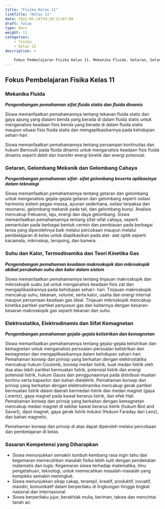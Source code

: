 ```yaml
---
title: "Fisika Kelas 11"
linkTitle: "Kelas 11"
date: 2022-05-14T19:29:11+07:00
draft: false
type: docs
weight: 11
categories:
    - fisika
    - kelas 11
description: >

    Fokus Pembelajaran Fisika Kelas 11. Mekanika Fluida. Getaran, Gelombang Mekanik dan Gelombang Cahaya. Suhu dan Kalor, Termodinamika dan Teori Kinetika Gas. Elektrostatika, Elektrodinamis dan Sifat Kemagnetan
---
```

## Fokus Pembelajaran Fisika Kelas 11

### Mekanika Fluida

***Pengembangan pemahaman sifat fluida statis dan fluida dinamis***

Siswa memanfaatkan pemahamannya tentang tekanan fluida statis dan gaya apung yang dialami benda yang berada di dalam fluida statis untuk menganalisis keadaan fisis benda yang berada di dalam fluida statis maupun situasi fisis fluida statis dan mengaplikasikannya pada kehidupan sehari-hari.

Siswa memanfaatkan pemahamannya tentang persamaan kontinuitas dan hukum Bernoulli pada fluida dinamis untuk menganalisis keadaan fisis fluida dinamis seperti debit dan transfer energi kinetik dan energi potensial.

### Getaran, Gelombang Mekanik dan Gelombang Cahaya

***Pengembangan pemahaman sifat- sifat gelombang beserta aplikasinya dalam teknologi***

Siswa memanfaatkan pemahamannya tentang getaran dan gelombang untuk menganalisis gejala-gejala getaran dan gelombang seperti osilasi harmonis sistem pegas-massa, ayunan sederhana, osilasi terpaksa dan resonansi, gelombang mekanik pada tali, dan gelombang bunyi. Analisis mencakup frekuensi, laju, energi dan daya gelombang.
Siswa memanfaatkan pemahamannya tentang sifat-sifat cahaya, seperti pemantulan pada berbagai bentuk cermin dan pembiasan pada berbagai lensa yang diperolehnya baik melalui percobaan maupun melalui pembelajaran di kelas untuk diaplikasikan pada alat- alat optik seperti kacamata, mikroskop, teropong, dan kamera.

### Suhu dan Kalor, Termodinamika dan Teori Kinetika Gas

***Pengembangan pemahaman keadaan makroskopik dan mikroskopik akibat perubahan suhu dan kalor dalam sistem***

Siswa memanfaatkan pemahamannya tentang tinjauan makroskopik dan mikroskopik suatu zat untuk menganalisis keadaan fisis zat dan mengaplikasikannya pada kehidupan sehari- hari. Tinjauan makroskopik mencakup suhu, tekanan, volume, serta kalor, usaha dan energi internal maupun persamaan keadaan gas ideal. Tinjauan mikroskopik mencakup kinetika partikel-partikel penyusun gas dan kaitannya dengan besaran-besaran makroskopik gas seperti tekanan dan suhu.

### Elektrostatika, Elektrodinamis dan Sifat Kemagnetan

***Pengembangan pemahaman gejala-gejala kelistrikan dan kemagnetan***

Siswa memanfaatkan pemahamannya tentang gejala-gejala kelistrikan dan kemagnetan untuk menganalisis persoalan-persoalan kelistrikan dan kemagnetan dan mengaplikasikannya dalam kehidupan sehari-hari. Pemahaman konsep dan prinsip yang berkaitan dengan elektrostatika mencakup hukum Coulomb, konsep medan listrik, kuat medan listrik oleh dua atau lebih partikel bermuatan listrik, potensial listrik dan energi potensial listrik, hukum Gauss dan penggunaannya pada distribusi muatan kontinu serta kapasitor dan bahan dielektrik. Pemahaman konsep dan prinsip yang berkaitan dengan elektrodinamika mencakup gerak partikel bermuatan listrik dalam daerah bermedan listrik dan medan magnet (gaya Lorentz), gaya magnet pada kawat berarus listrik, dan efek Hall. Pemahaman konsep dan prinsip yang berkaitan dengan kemagnetan mencakup medan magnet di sekitar kawat berarus listrik (hukum Biot and Savart), dipol magnet, gaya gerak listrik induksi (Hukum Faraday dan Lenz), dan bahan magnetic.

Pemahaman konsep dan prinsip di atas dapat diperoleh melalui percobaan dan pembelajaran di kelas.

### Sasaran Kompetensi yang Diharapkan

- Siswa menunjukkan semakin tumbuh kembang rasa ingin tahu dan kegemaran memecahkan masalah fisika lebih sulit dengan pendekatan matematis dan logis. Kegemaran siswa terhadap matematika, ilmu pengetahuan, teknologi, untuk memecahkan masalah-masalah yang kompleks semakin meningkat.
- Siswa menunjukkan sikap cakap, terampil, kreatif, produktif, inovatif, mandiri, komunikatif dalam berperilaku di lingkungan hingga tingkat nasional dan internasional
- Siswa berperilaku jujur, berakhlak mulia, beriman, takwa dan mencintai tanah air.
